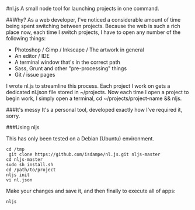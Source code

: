 #nl.js
A small node tool for launching projects in one command.

##Why?
As a web developer, I've noticed a considerable amount of time being spent
switching between projects. Because the web is such a rich place now, each time
I switch projects, I have to open any number of the following things:

* Photoshop / Gimp / Inkscape / The artwork in general
* An editor / IDE
* A terminal window that's in the correct path
* Sass, Grunt and other "pre-processing" things
* Git / issue pages

I wrote nl.js to streamline this process. Each project I work on gets a
dedicated nl.json file stored in ~/projects. Now each time I open a project
to begin work, I simply open a terminal, cd ~/projects/project-name && nljs.

###It's messy
It's a personal tool, developed exactly how I've required it, sorry.

###Using nljs

This has only been tested on a Debian (Ubuntu) environment.

``` cd /tmp ```  
``` git clone https://github.com/isdampe/nl.js.git nljs-master```  
``` cd nljs-master ```  
``` sudo sh install.sh ```  
``` cd /path/to/project ```  
``` nljs init ```  
``` vi nl.json ```  

Make your changes and save it, and then finally to execute all of apps:

``` nljs ```
